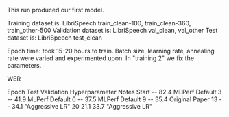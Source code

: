 This run produced our first model.

Training dataset is:
	LibriSpeech train_clean-100, train_clean-360, train_other-500
Validation dataset is:
	LibriSpeech val_clean, val_other
Test dataset is:
	LibriSpeech test_clean
	
Epoch time: took 15-20 hours to train.
Batch size, learning rate, annealing rate were varied and experimented upon.
In "training 2" we fix the parameters.

WER

Epoch		Test		Validation			Hyperparameter Notes
Start		--			82.4				MLPerf Default
3			--			41.9				MLPerf Default
6			--			37.5				MLPerf Default
9			--			35.4				Original Paper
13			--			34.1				"Aggressive LR"
20			21.1		33.7				"Aggressive LR"